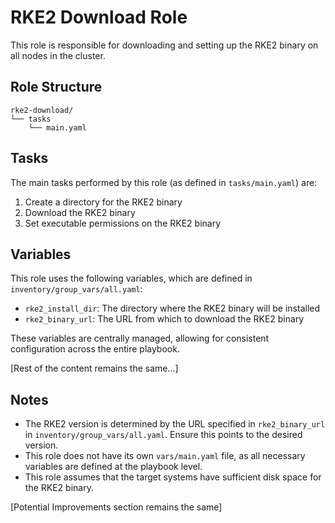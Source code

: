 # RKE2 Download Role

This role is responsible for downloading and setting up the RKE2 binary on all nodes in the cluster.

## Role Structure

```
rke2-download/
└── tasks
    └── main.yaml
```

## Tasks

The main tasks performed by this role (as defined in `tasks/main.yaml`) are:

1. Create a directory for the RKE2 binary
2. Download the RKE2 binary
3. Set executable permissions on the RKE2 binary

## Variables

This role uses the following variables, which are defined in `inventory/group_vars/all.yaml`:

- `rke2_install_dir`: The directory where the RKE2 binary will be installed
- `rke2_binary_url`: The URL from which to download the RKE2 binary

These variables are centrally managed, allowing for consistent configuration across the entire playbook.

[Rest of the content remains the same...]

## Notes

- The RKE2 version is determined by the URL specified in `rke2_binary_url` in `inventory/group_vars/all.yaml`. Ensure this points to the desired version.
- This role does not have its own `vars/main.yaml` file, as all necessary variables are defined at the playbook level.
- This role assumes that the target systems have sufficient disk space for the RKE2 binary.

[Potential Improvements section remains the same]